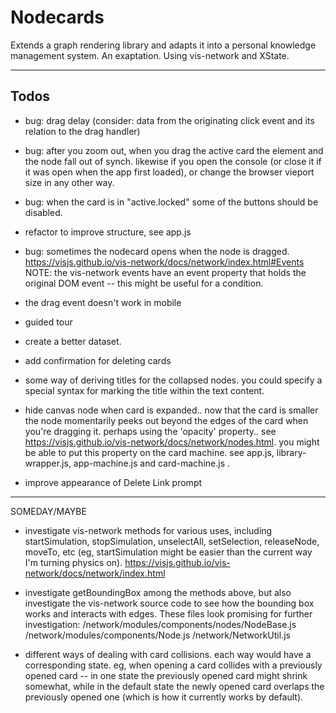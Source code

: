 # Nodecards

Extends a graph rendering library and adapts it into a personal knowledge management system. An exaptation. Using vis-network and XState.

---

## Todos

- bug: drag delay (consider: data from the originating click event and its relation to the drag handler)

- bug: after you zoom out, when you drag the active card the element and the node fall out of synch. likewise if you open the console (or close it if it was open when the app first loaded), or change the browser vieport size in any other way.

- bug: when the card is in "active.locked" some of the buttons should be disabled.

- refactor to improve structure, see app.js

- bug: sometimes the nodecard opens when the node is dragged.
  https://visjs.github.io/vis-network/docs/network/index.html#Events
  NOTE: the vis-network events have an event property that holds the original DOM event -- this might be useful for a condition.

- the drag event doesn't work in mobile

- guided tour

- create a better dataset.

- add confirmation for deleting cards

- some way of deriving titles for the collapsed nodes. you could specify a special syntax for marking the title within the text content.

- hide canvas node when card is expanded.. now that the card is smaller the node momentarily peeks out beyond the edges of the card when you're dragging it. perhaps using the 'opacity' property.. see https://visjs.github.io/vis-network/docs/network/nodes.html. you might be able to put this property on the card machine. see app.js, library-wrapper.js, app-machine.js and card-machine.js .

- improve appearance of Delete Link prompt

---

SOMEDAY/MAYBE

- investigate vis-network methods for various uses, including startSimulation, stopSimulation, unselectAll, setSelection, releaseNode, moveTo, etc
  (eg, startSimulation might be easier than the current way I'm turning physics on). https://visjs.github.io/vis-network/docs/network/index.html

- investigate getBoundingBox among the methods above, but also investigate the vis-network source code to see how the bounding box works and interacts
  with edges. These files look promising for further investigation:
  /network/modules/components/nodes/NodeBase.js
  /network/modules/components/Node.js
  /network/NetworkUtil.js

- different ways of dealing with card collisions. each way would have a corresponding state. eg, when opening a card collides with a
  previously opened card -- in one state the previously opened card might shrink somewhat, while in the default state the newly opened card overlaps
  the previously opened one (which is how it currently works by default).
